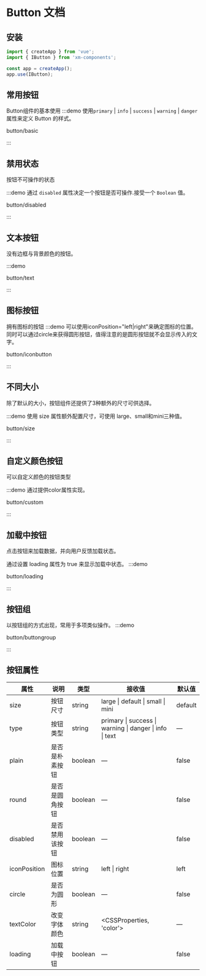 # Button 文档

## 安装
```javascript
import { createApp } from 'vue';
import { IButton } from 'xm-components';

const app = createApp();
app.use(IButton);
```

## 常用按钮
Button组件的基本使用
:::demo 使用`primary` | `info` | `success` | `warning` | `danger`属性来定义 Button 的样式。

button/basic

:::

## 禁用状态

按钮不可操作的状态

:::demo 通过 `disabled` 属性决定一个按钮是否可操作.接受一个 `Boolean` 值。

button/disabled

:::

## 文本按钮

没有边框与背景颜色的按钮。

:::demo

button/text

:::


## 图标按钮

拥有图标的按钮
:::demo 可以使用iconPosition="left|right"来确定图标的位置。同时可以通过circle来获得圆形按钮，值得注意的是圆形按钮就不会显示传入的文字。

button/iconbutton

:::

## 不同大小

除了默认的大小，按钮组件还提供了3种额外的尺寸可供选择。

:::demo 使用 size 属性额外配置尺寸，可使用 large、small和mini三种值。

button/size

:::

## 自定义颜色按钮
可以自定义颜色的按钮类型


:::demo 通过提供color属性实现。

button/custom

:::

## 加载中按钮
点击按钮来加载数据，并向用户反馈加载状态。

通过设置 loading 属性为 true 来显示加载中状态。
:::demo

button/loading

:::

## 按钮组
以按钮组的方式出现，常用于多项类似操作。
:::demo

button/buttongroup

:::

## 按钮属性
| 属性         | 说明           | 类型    | 接收值                                                  | 默认值 |
| ------------ | -------------- | ------- | ------------------------------------------------------- | ------- |
| size         | 按钮尺寸       | string  | large \| default  \| small \| mini                      | default |
| type         | 按钮类型       | string  | primary \| success \| warning \| danger \| info \| text | —       |
| plain        | 是否是朴素按钮 | boolean | —                                                       | false   |
| round        | 是否是圆角按钮 | boolean | —                                                       | false   |
| disabled     | 是否禁用该按钮 | boolean | —                                                       | false   |
| iconPosition | 图标位置       | string  | left \| right                                           | left    |
| circle       | 是否为圆形     | boolean | —                                                       | false   |
| textColor    | 改变字体颜色   | string  | <CSSProperties, 'color'>                                | —       |
| loading      | 加载中按钮     | boolean | —                                                       | false   |


